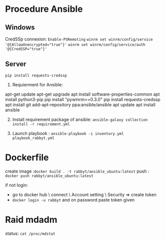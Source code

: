 # Procedure Ansible
## Windows

CredSSp connexion:
` Enable-PSRemoting `
` winrm set winrm/config/service '@{AllowUnencrypted="true"}' `
` winrm set winrm/config/service/auth '@{CredSSP="true"}' `

## Server
`pip install requests-credssp `

1. Requierment for Ansible:

apt-get update
apt-get upgrade
apt install software-properties-common
apt install python3-pip
pip install "pywinrm>=0.3.0"
pip install requests-credssp
apt install git
add-apt-repository ppa:ansible/ansible
apt update
apt install ansible

2. Install requirement package of ansible:
`ansible-galaxy collection install -r requirement.yml`

3. Launch playbook :
`ansible-playbook -i inventory.yml playbook_rabbyt.yml`


# Dockerfile
create image :` docker build . -t rabbyt/ansible_ubuntu:latest `
push : `docker push rabbyt/ansible_ubuntu:latest`

if not login:
- go to docker hub \ connect \ Account setting \ Security => create token
- `docker login -u rabbyt` and on password paste token given

# Raid mdadm
status: `cat /proc/mdstat`